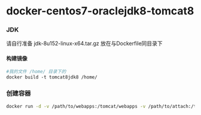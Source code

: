 # docker-centos7-oraclejdk8-tomcat8
### JDK
请自行准备 jdk-8u152-linux-x64.tar.gz 放在与Dockerfile同目录下
#### 构建镜像
```dockerfile
#我的文件 /home/ 目录下的
docker build -t tomcat8jdk8 /home/
```
### 创建容器
```bash
docker run -d -v /path/to/webapps:/tomcat/webapps -v /path/to/attach:/tomcat/attach -v /path/to/logs/:/tomcat/logs -p 80:8080 --name {你得容器名称} tomcat8jdk8:latest
```
